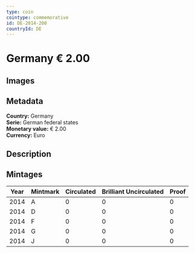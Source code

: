 ```yaml
---
type: coin
cointype: commemorative
id: DE-2014-200
countryId: DE
---
```


# Germany € 2.00

## Images


## Metadata

**Country:** Germany\
**Serie:** German federal states\
**Monetary value:** € 2.00\
**Currency:** Euro

## Description


## Mintages

| Year | Mintmark | Circulated | Brilliant Uncirculated | Proof |
| ---- | -------- | ---------- | ---------------------- | ----- |
| 2014 | A | 0| 0 | 0 |
| 2014 | D | 0| 0 | 0 |
| 2014 | F | 0| 0 | 0 |
| 2014 | G | 0| 0 | 0 |
| 2014 | J | 0| 0 | 0 |
